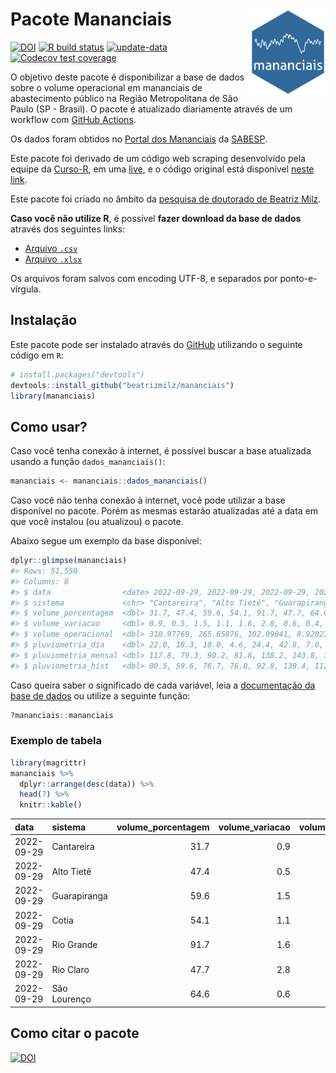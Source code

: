 
<!-- README.md is generated from README.Rmd. Please edit that file -->

# Pacote Mananciais <img src="man/figures/hexlogo.png" align="right" width = "120px"/>

<!-- badges: start -->

[![DOI](https://zenodo.org/badge/DOI/10.5281/zenodo.4733056.svg)](https://doi.org/10.5281/zenodo.4733056)
[![R build
status](https://github.com/beatrizmilz/mananciais/workflows/R-CMD-check/badge.svg)](https://github.com/beatrizmilz/mananciais/actions)
[![update-data](https://github.com/beatrizmilz/mananciais/actions/workflows/2-update_data.yaml/badge.svg)](https://github.com/beatrizmilz/mananciais/actions/workflows/2-update_data.yaml)
[![Codecov test
coverage](https://codecov.io/gh/beatrizmilz/mananciais/branch/master/graph/badge.svg)](https://codecov.io/gh/beatrizmilz/mananciais?branch=master)
<!-- badges: end -->

O objetivo deste pacote é disponibilizar a base de dados sobre o volume
operacional em mananciais de abastecimento público na Região
Metropolitana de São Paulo (SP - Brasil). O pacote é atualizado
diariamente através de um workflow com [GitHub
Actions](https://github.com/beatrizmilz/mananciais/actions).

Os dados foram obtidos no [Portal dos
Mananciais](http://mananciais.sabesp.com.br/Situacao) da
[SABESP](http://site.sabesp.com.br/site/Default.aspx).

Este pacote foi derivado de um código web scraping desenvolvido pela
equipe da [Curso-R](https://www.curso-r.com/), em uma
[live](https://youtu.be/jvZIxrMmOcQ), e o código original está
disponível [neste
link](https://github.com/curso-r/lives/blob/master/drafts/20200730_scraper_sabesp.R).

Este pacote foi criado no âmbito da [pesquisa de doutorado de Beatriz
Milz](https://beatrizmilz.github.io/tese/).

**Caso você não utilize R**, é possível **fazer download da base de
dados** através dos seguintes links:

-   [Arquivo
    `.csv`](https://github.com/beatrizmilz/mananciais/raw/master/inst/extdata/mananciais.csv)
-   [Arquivo
    `.xlsx`](https://github.com/beatrizmilz/mananciais/blob/master/inst/extdata/mananciais.xlsx?raw=true)

Os arquivos foram salvos com encoding UTF-8, e separados por
ponto-e-vírgula.

## Instalação

Este pacote pode ser instalado através do [GitHub](https://github.com/)
utilizando o seguinte código em `R`:

``` r
# install.packages("devtools")
devtools::install_github("beatrizmilz/mananciais")
library(mananciais)
```

## Como usar?

Caso você tenha conexão à internet, é possível buscar a base atualizada
usando a função `dados_mananciais()`:

``` r
mananciais <- mananciais::dados_mananciais() 
```

Caso você não tenha conexão à internet, você pode utilizar a base
disponível no pacote. Porém as mesmas estarão atualizadas até a data em
que você instalou (ou atualizou) o pacote.

Abaixo segue um exemplo da base disponível:

``` r
dplyr::glimpse(mananciais)
#> Rows: 51,550
#> Columns: 8
#> $ data                <date> 2022-09-29, 2022-09-29, 2022-09-29, 2022-09-29, 2…
#> $ sistema             <chr> "Cantareira", "Alto Tietê", "Guarapiranga", "Cotia…
#> $ volume_porcentagem  <dbl> 31.7, 47.4, 59.6, 54.1, 91.7, 47.7, 64.6, 30.8, 46…
#> $ volume_variacao     <dbl> 0.9, 0.5, 1.5, 1.1, 1.6, 2.8, 0.6, 0.4, 0.0, 1.3, …
#> $ volume_operacional  <dbl> 310.97769, 265.65876, 102.09041, 8.92027, 102.8891…
#> $ pluviometria_dia    <dbl> 22.0, 18.3, 10.0, 4.6, 24.4, 42.8, 7.0, 32.5, 10.5…
#> $ pluviometria_mensal <dbl> 117.8, 79.3, 90.2, 81.8, 138.2, 143.8, 128.4, 95.8…
#> $ pluviometria_hist   <dbl> 80.5, 59.6, 76.7, 76.0, 92.8, 139.4, 112.5, 80.5, …
```

Caso queira saber o significado de cada variável, leia a [documentação
da base de
dados](https://beatrizmilz.github.io/mananciais/reference/mananciais.html)
ou utilize a seguinte função:

``` r
?mananciais::mananciais
```

### Exemplo de tabela

``` r
library(magrittr)
mananciais %>% 
  dplyr::arrange(desc(data)) %>% 
  head(7) %>%
  knitr::kable()
```

| data       | sistema      | volume_porcentagem | volume_variacao | volume_operacional | pluviometria_dia | pluviometria_mensal | pluviometria_hist |
|:-----------|:-------------|-------------------:|----------------:|-------------------:|-----------------:|--------------------:|------------------:|
| 2022-09-29 | Cantareira   |               31.7 |             0.9 |          310.97769 |             22.0 |               117.8 |              80.5 |
| 2022-09-29 | Alto Tietê   |               47.4 |             0.5 |          265.65876 |             18.3 |                79.3 |              59.6 |
| 2022-09-29 | Guarapiranga |               59.6 |             1.5 |          102.09041 |             10.0 |                90.2 |              76.7 |
| 2022-09-29 | Cotia        |               54.1 |             1.1 |            8.92027 |              4.6 |                81.8 |              76.0 |
| 2022-09-29 | Rio Grande   |               91.7 |             1.6 |          102.88914 |             24.4 |               138.2 |              92.8 |
| 2022-09-29 | Rio Claro    |               47.7 |             2.8 |            6.52518 |             42.8 |               143.8 |             139.4 |
| 2022-09-29 | São Lourenço |               64.6 |             0.6 |           57.35348 |              7.0 |               128.4 |             112.5 |

## Como citar o pacote

[![DOI](https://zenodo.org/badge/DOI/10.5281/zenodo.4733056.svg)](https://doi.org/10.5281/zenodo.4733056)
